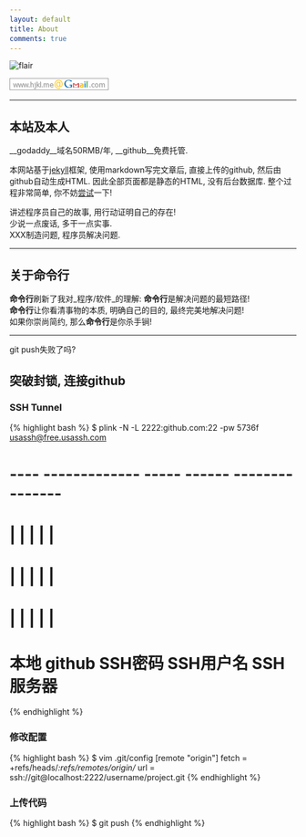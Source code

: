 ```yaml
---
layout: default
title: About
comments: true
---
```


![flair](http://stackexchange.com/users/flair/141612.png)

![gmail](/img/gmail.png)

----

## 本站及本人
__godaddy__域名50RMB/年, __github__免费托管.  

本网站基于[jekyll][1]框架,
使用markdown写完文章后, 直接上传的github, 然后由github自动生成HTML.
因此全部页面都是静态的HTML, 没有后台数据库.
整个过程非常简单, 你不妨[尝试][1]一下!

讲述程序员自己的故事, 用行动证明自己的存在!  
少说一点废话, 多干一点实事.  
XXX制造问题, 程序员解决问题.

----

## 关于**命令行**
**命令行**刷新了我对_程序/软件_的理解: **命令行**是解决问题的最短路径!  
**命令行**让你看清事物的本质, 明确自己的目的, 最终完美地解决问题!  
如果你崇尚简约, 那么**命令行**是你杀手锏!

----

git push失败了吗?

## 突破封锁, 连接github
### SSH Tunnel
{% highlight bash %}
$ plink -N -L 2222:github.com:22 -pw 5736f    usassh@free.usassh.com
#             ---- -------------     -----    ------ ---------------
#              |        |              |         |         |
#              |        |              |         |         |
#              |        |              |         |         |
#             本地   github          SSH密码  SSH用户名 SSH服务器
{% endhighlight %}

### 修改配置
{% highlight bash %}
$ vim .git/config
[remote "origin"]
	fetch = +refs/heads/*:refs/remotes/origin/*
    url = ssh://git@localhost:2222/username/project.git
{% endhighlight %}

### 上传代码
{% highlight bash %}
$ git push
{% endhighlight %}

[1]: http://hjkl.me/github/2012/05/29/jekyll.html
